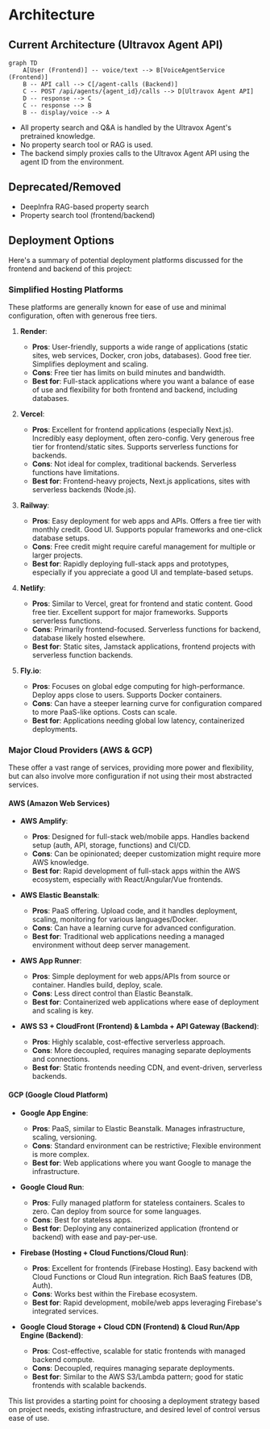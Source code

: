 # Architecture

## Current Architecture (Ultravox Agent API)

```mermaid
graph TD
    A[User (Frontend)] -- voice/text --> B[VoiceAgentService (Frontend)]
    B -- API call --> C[/agent-calls (Backend)]
    C -- POST /api/agents/{agent_id}/calls --> D[Ultravox Agent API]
    D -- response --> C
    C -- response --> B
    B -- display/voice --> A
```

- All property search and Q&A is handled by the Ultravox Agent's pretrained knowledge.
- No property search tool or RAG is used.
- The backend simply proxies calls to the Ultravox Agent API using the agent ID from the environment.

## Deprecated/Removed
- DeepInfra RAG-based property search
- Property search tool (frontend/backend)

## Deployment Options

Here's a summary of potential deployment platforms discussed for the frontend and backend of this project:

### Simplified Hosting Platforms

These platforms are generally known for ease of use and minimal configuration, often with generous free tiers.

1.  **Render**:
    *   **Pros**: User-friendly, supports a wide range of applications (static sites, web services, Docker, cron jobs, databases). Good free tier. Simplifies deployment and scaling.
    *   **Cons**: Free tier has limits on build minutes and bandwidth.
    *   **Best for**: Full-stack applications where you want a balance of ease of use and flexibility for both frontend and backend, including databases.

2.  **Vercel**:
    *   **Pros**: Excellent for frontend applications (especially Next.js). Incredibly easy deployment, often zero-config. Very generous free tier for frontend/static sites. Supports serverless functions for backends.
    *   **Cons**: Not ideal for complex, traditional backends. Serverless functions have limitations.
    *   **Best for**: Frontend-heavy projects, Next.js applications, sites with serverless backends (Node.js).

3.  **Railway**:
    *   **Pros**: Easy deployment for web apps and APIs. Offers a free tier with monthly credit. Good UI. Supports popular frameworks and one-click database setups.
    *   **Cons**: Free credit might require careful management for multiple or larger projects.
    *   **Best for**: Rapidly deploying full-stack apps and prototypes, especially if you appreciate a good UI and template-based setups.

4.  **Netlify**:
    *   **Pros**: Similar to Vercel, great for frontend and static content. Good free tier. Excellent support for major frameworks. Supports serverless functions.
    *   **Cons**: Primarily frontend-focused. Serverless functions for backend, database likely hosted elsewhere.
    *   **Best for**: Static sites, Jamstack applications, frontend projects with serverless function backends.

5.  **Fly.io**:
    *   **Pros**: Focuses on global edge computing for high-performance. Deploy apps close to users. Supports Docker containers.
    *   **Cons**: Can have a steeper learning curve for configuration compared to more PaaS-like options. Costs can scale.
    *   **Best for**: Applications needing global low latency, containerized deployments.

### Major Cloud Providers (AWS & GCP)

These offer a vast range of services, providing more power and flexibility, but can also involve more configuration if not using their most abstracted services.

#### AWS (Amazon Web Services)

*   **AWS Amplify**:
    *   **Pros**: Designed for full-stack web/mobile apps. Handles backend setup (auth, API, storage, functions) and CI/CD.
    *   **Cons**: Can be opinionated; deeper customization might require more AWS knowledge.
    *   **Best for**: Rapid development of full-stack apps within the AWS ecosystem, especially with React/Angular/Vue frontends.

*   **AWS Elastic Beanstalk**:
    *   **Pros**: PaaS offering. Upload code, and it handles deployment, scaling, monitoring for various languages/Docker.
    *   **Cons**: Can have a learning curve for advanced configuration.
    *   **Best for**: Traditional web applications needing a managed environment without deep server management.

*   **AWS App Runner**:
    *   **Pros**: Simple deployment for web apps/APIs from source or container. Handles build, deploy, scale.
    *   **Cons**: Less direct control than Elastic Beanstalk.
    *   **Best for**: Containerized web applications where ease of deployment and scaling is key.

*   **AWS S3 + CloudFront (Frontend) & Lambda + API Gateway (Backend)**:
    *   **Pros**: Highly scalable, cost-effective serverless approach.
    *   **Cons**: More decoupled, requires managing separate deployments and connections.
    *   **Best for**: Static frontends needing CDN, and event-driven, serverless backends.

#### GCP (Google Cloud Platform)

*   **Google App Engine**:
    *   **Pros**: PaaS, similar to Elastic Beanstalk. Manages infrastructure, scaling, versioning.
    *   **Cons**: Standard environment can be restrictive; Flexible environment is more complex.
    *   **Best for**: Web applications where you want Google to manage the infrastructure.

*   **Google Cloud Run**:
    *   **Pros**: Fully managed platform for stateless containers. Scales to zero. Can deploy from source for some languages.
    *   **Cons**: Best for stateless apps.
    *   **Best for**: Deploying any containerized application (frontend or backend) with ease and pay-per-use.

*   **Firebase (Hosting + Cloud Functions/Cloud Run)**:
    *   **Pros**: Excellent for frontends (Firebase Hosting). Easy backend with Cloud Functions or Cloud Run integration. Rich BaaS features (DB, Auth).
    *   **Cons**: Works best within the Firebase ecosystem.
    *   **Best for**: Rapid development, mobile/web apps leveraging Firebase's integrated services.

*   **Google Cloud Storage + Cloud CDN (Frontend) & Cloud Run/App Engine (Backend)**:
    *   **Pros**: Cost-effective, scalable for static frontends with managed backend compute.
    *   **Cons**: Decoupled, requires managing separate deployments.
    *   **Best for**: Similar to the AWS S3/Lambda pattern; good for static frontends with scalable backends.

This list provides a starting point for choosing a deployment strategy based on project needs, existing infrastructure, and desired level of control versus ease of use. 